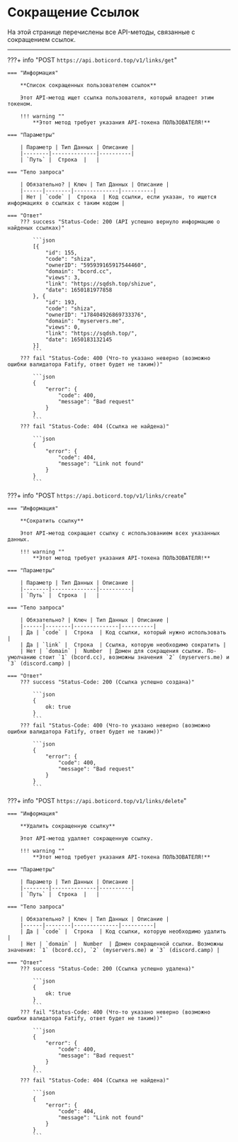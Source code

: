 # Сокращение Ссылок

На этой странице перечислены все API-методы, связанные с сокращением ссылок.
_____

???+ info "POST ```https://api.boticord.top/v1/links/get```"

    === "Информация"

        **Список сокращенных пользователем ссылок**
    
        Этот API-метод ищет ссылка пользователя, который владеет этим токеном.
    
        !!! warning ""
            **Этот метод требует указания API-токена ПОЛЬЗОВАТЕЛЯ!**

    === "Параметры"
    
        | Параметр | Тип Данных | Описание |
        |--------|--------------|----------|
        | `Путь` |  Строка  |   |

    === "Тело запроса"
    
        | Обязательно? | Ключ | Тип Данных | Описание |
        |------|--------|--------------|----------|
        | Нет | `code` |  Строка  | Код ссылки, если указан, то ищется информациях о ссылках с таким кодом |

    === "Ответ"
        ??? success "Status-Code: 200 (API успешно вернуло информацию о найденых ссылках)"
            
            ```json
            [{
                "id": 155,
                "code": "shiza",
                "ownerID": "595939165917544460",
                "domain": "bcord.cc",
                "views": 3,
                "link": "https://sqdsh.top/shizue",
                "date": 1650181977858
            }, {
                "id": 193,
                "code": "shiza",
                "ownerID": "178404926869733376",
                "domain": "myservers.me",
                "views": 0,
                "link": "https://sqdsh.top/",
                "date": 1650183132145
            }]
            ```
        ??? fail "Status-Code: 400 (Что-то указано неверно (возможно ошибки валидатора Fatify, ответ будет не таким))" 
            
            ```json
            {
                "error": {
                    "code": 400,
                    "message": "Bad request"
                }
            }
            ```
        ??? fail "Status-Code: 404 (Ссылка не найдена)" 
            
            ```json
            {
                "error": {
                    "code": 404,
                    "message": "Link not found"
                }
            }
            ```

???+ info "POST ```https://api.boticord.top/v1/links/create```"

    === "Информация"

        **Сократить ссылку**
    
        Этот API-метод сокращает ссылку с использованием всех указанных данных.
    
        !!! warning ""
            **Этот метод требует указания API-токена ПОЛЬЗОВАТЕЛЯ!**

    === "Параметры"
    
        | Параметр | Тип Данных | Описание |
        |--------|--------------|----------|
        | `Путь` |  Строка  |   |

    === "Тело запроса"
    
        | Обязательно? | Ключ | Тип Данных | Описание |
        |------|--------|--------------|----------|
        | Да | `code` |  Строка  | Код ссылки, который нужно использовать |
        | Да | `link` |  Строка  | Ссылка, которую необходимо сократить |
        | Нет | `domain` |  Number  | Домен для сокращения ссылки. По-умолчанию стоит `1` (bcord.cc), возможны значения `2` (myservers.me) и `3` (discord.camp) |

    === "Ответ"
        ??? success "Status-Code: 200 (Ссылка успешно создана)"
            
            ```json
            {
                ok: true
            }
            ```
        ??? fail "Status-Code: 400 (Что-то указано неверно (возможно ошибки валидатора Fatify, ответ будет не таким))" 
            
            ```json
            {
                "error": {
                    "code": 400,
                    "message": "Bad request"
                }
            }
            ```

???+ info "POST ```https://api.boticord.top/v1/links/delete```"

    === "Информация"

        **Удалить сокращенную ссылку**
    
        Этот API-метод удаляет сокращенную ссылку.
    
        !!! warning ""
            **Этот метод требует указания API-токена ПОЛЬЗОВАТЕЛЯ!**

    === "Параметры"
    
        | Параметр | Тип Данных | Описание |
        |--------|--------------|----------|
        | `Путь` |  Строка  |   |

    === "Тело запроса"
    
        | Обязательно? | Ключ | Тип Данных | Описание |
        |------|--------|--------------|----------|
        | Да | `code` |  Строка  | Код ссылки, которую необходимо удалить |
        | Нет | `domain` |  Number  | Домен сокращенной ссылки. Возможны значения: `1` (bcord.cc), `2` (myservers.me) и `3` (discord.camp) |

    === "Ответ"
        ??? success "Status-Code: 200 (Ссылка успешно удалена)"
            
            ```json
            {
                ok: true
            }
            ```
        ??? fail "Status-Code: 400 (Что-то указано неверно (возможно ошибки валидатора Fatify, ответ будет не таким))" 
            
            ```json
            {
                "error": {
                    "code": 400,
                    "message": "Bad request"
                }
            }
            ```
        ??? fail "Status-Code: 404 (Ссылка не найдена)" 
            
            ```json
            {
                "error": {
                    "code": 404,
                    "message": "Link not found"
                }
            }
            ```
